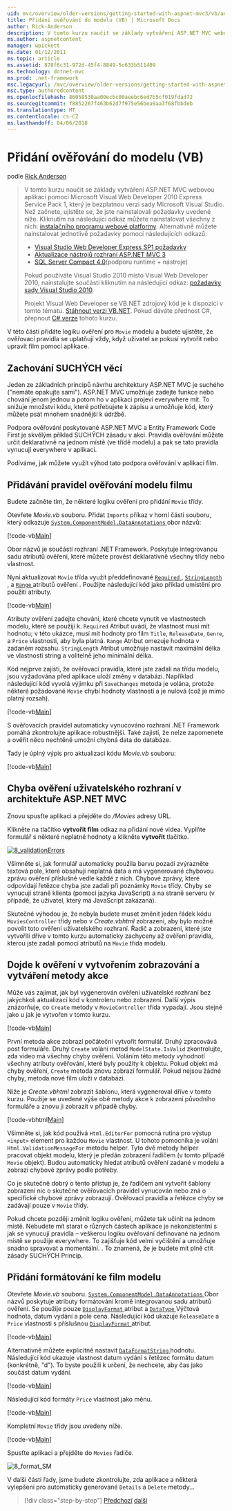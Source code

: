 ```yaml
---
uid: mvc/overview/older-versions/getting-started-with-aspnet-mvc3/vb/adding-validation-to-the-model
title: Přidání ověřování do modelu (VB) | Microsoft Docs
author: Rick-Anderson
description: V tomto kurzu naučit se základy vytváření ASP.NET MVC webovou aplikaci pomocí Microsoft Visual Web Developer 2010 Express Service Pack 1, který je...
ms.author: aspnetcontent
manager: wpickett
ms.date: 01/12/2011
ms.topic: article
ms.assetid: 878f6c31-972d-45f4-8849-5c633b511409
ms.technology: dotnet-mvc
ms.prod: .net-framework
msc.legacyurl: /mvc/overview/older-versions/getting-started-with-aspnet-mvc3/vb/adding-validation-to-the-model
msc.type: authoredcontent
ms.openlocfilehash: 86058530aa00ecbc00aeebc6ed7b5cf019fdad72
ms.sourcegitcommit: f8852267f463b62d7f975e56bea9aa3f68fbbdeb
ms.translationtype: MT
ms.contentlocale: cs-CZ
ms.lasthandoff: 04/06/2018
---
```

<a name="adding-validation-to-the-model-vb"></a>Přidání ověřování do modelu (VB)
====================
podle [Rick Anderson](https://github.com/Rick-Anderson)

> V tomto kurzu naučit se základy vytváření ASP.NET MVC webovou aplikaci pomocí Microsoft Visual Web Developer 2010 Express Service Pack 1, který je bezplatnou verzi sady Microsoft Visual Studio. Než začnete, ujistěte se, že jste nainstalovali požadavky uvedené níže. Kliknutím na následující odkaz můžete nainstalovat všechny z nich: [instalačního programu webové platformy](https://www.microsoft.com/web/gallery/install.aspx?appid=VWD2010SP1Pack). Alternativně můžete nainstalovat jednotlivě požadavky pomocí následujících odkazů:
> 
> - [Visual Studio Web Developer Express SP1 požadavky](https://www.microsoft.com/web/gallery/install.aspx?appid=VWD2010SP1Pack)
> - [Aktualizace nástrojů rozhraní ASP.NET MVC 3](https://www.microsoft.com/web/gallery/install.aspx?appsxml=&amp;appid=MVC3)
> - [SQL Server Compact 4.0](https://www.microsoft.com/web/gallery/install.aspx?appid=SQLCE;SQLCEVSTools_4_0)(podporu runtime + nástroje)
> 
> Pokud používáte Visual Studio 2010 místo Visual Web Developer 2010, nainstalujte součásti kliknutím na následující odkaz: [požadavky sady Visual Studio 2010](https://www.microsoft.com/web/gallery/install.aspx?appsxml=&amp;appid=VS2010SP1Pack).
> 
> Projekt Visual Web Developer se VB.NET zdrojový kód je k dispozici v tomto tématu. [Stáhnout verzi VB.NET](https://code.msdn.microsoft.com/Introduction-to-MVC-3-10d1b098). Pokud dáváte přednost C#, přepnout [C# verze](../cs/adding-validation-to-the-model.md) tohoto kurzu.


V této části přidáte logiku ověření pro `Movie` modelu a budete ujistěte, že ověřovací pravidla se uplatňují vždy, když uživatel se pokusí vytvořit nebo upravit film pomocí aplikace.

## <a name="keeping-things-dry"></a>Zachování SUCHÝCH věcí

Jeden ze základních principů návrhu architektury ASP.NET MVC je suchého ("nemáte opakujte sami"). ASP.NET MVC umožňuje zadejte funkce nebo chování jenom jednou a potom ho v aplikaci projeví everywhere mít. To snižuje množství kódu, které potřebujete k zápisu a umožňuje kód, který můžete psát mnohem snadnější k údržbě.

Podpora ověřování poskytované ASP.NET MVC a Entity Framework Code First je skvělým příklad SUCHÝCH zásadu v akci. Pravidla ověřování můžete určit deklarativně na jednom místě (ve třídě modelu) a pak se tato pravidla vynucují everywhere v aplikaci.

Podíváme, jak můžete využít výhod tato podpora ověřování v aplikaci film.

## <a name="adding-validation-rules-to-the-movie-model"></a>Přidávání pravidel ověřování modelu filmu

Budete začněte tím, že některé logiku ověření pro přidání `Movie` třídy.

Otevřete *Movie.vb* souboru. Přidat `Imports` příkaz v horní části souboru, který odkazuje [ `System.ComponentModel.DataAnnotations` ](https://msdn.microsoft.com/library/system.componentmodel.dataannotations.aspx) obor názvů:

[!code-vb[Main](adding-validation-to-the-model/samples/sample1.vb)]

Obor názvů je součástí rozhraní .NET Framework. Poskytuje integrovanou sadu atributů ověření, které můžete provést deklarativně všechny třídy nebo vlastnost.

Nyní aktualizovat `Movie` třída využít předdefinované [ `Required` ](https://msdn.microsoft.com/library/system.componentmodel.dataannotations.requiredattribute.aspx), [ `StringLength` ](https://msdn.microsoft.com/library/system.componentmodel.dataannotations.stringlengthattribute.aspx), a [ `Range` ](https://msdn.microsoft.com/library/system.componentmodel.dataannotations.rangeattribute.aspx) atributů ověření . Použijte následující kód jako příklad umístění pro použití atributy.

[!code-vb[Main](adding-validation-to-the-model/samples/sample2.vb)]

Atributy ověření zadejte chování, které chcete vynutit ve vlastnostech modelu, které se použijí k. `Required` Atribut uvádí, že vlastnost musí mít hodnotu; v této ukázce, musí mít hodnoty pro film `Title`, `ReleaseDate`, `Genre`, a `Price` vlastnosti, aby byla platná. `Range` Atribut omezuje hodnota v zadaném rozsahu. `StringLength` Atribut umožňuje nastavit maximální délka ve vlastnosti string a volitelně jeho minimální délka.

Kód nejprve zajistí, že ověřovací pravidla, které jste zadali na třídu modelu, jsou vyžadována před aplikace uloží změny v databázi. Například následující kód vyvolá výjimku při `SaveChanges` metoda je volána, protože některé požadované `Movie` chybí hodnoty vlastností a je nulová (což je mimo platný rozsah).

[!code-vb[Main](adding-validation-to-the-model/samples/sample3.vb)]

S ověřovacích pravidel automaticky vynucováno rozhraní .NET Framework pomáhá zkontrolujte aplikace robustnější. Také zajistí, že nelze zapomenete a ověřit něco nechtěně umožní chybná data do databáze.

Tady je úplný výpis pro aktualizaci kódu *Movie.vb* souboru:

[!code-vb[Main](adding-validation-to-the-model/samples/sample4.vb)]

## <a name="validation-error-ui-in-aspnet-mvc"></a>Chyba ověření uživatelského rozhraní v architektuře ASP.NET MVC

Znovu spusťte aplikaci a přejděte do */Movies* adresy URL.

Klikněte na tlačítko **vytvořit film** odkaz na přidání nové videa. Vyplňte formulář s některé neplatné hodnoty a klikněte **vytvořit** tlačítko.

[![8_validationErrors](adding-validation-to-the-model/_static/image2.png)](adding-validation-to-the-model/_static/image1.png)

Všimněte si, jak formulář automaticky použila barvu pozadí zvýrazněte textová pole, které obsahují neplatná data a má vygenerované chybovou zprávu ověření příslušné vedle každé z nich. Chybové zprávy, které odpovídají řetězce chyba jste zadali při poznámky `Movie` třídy. Chyby se vynucují straně klienta (pomocí jazyka JavaScript) a na straně serveru (v případě, že uživatel, který má JavaScript zakázaná).

Skutečné výhodou je, že nebyla budete muset změnit jeden řádek kódu `MoviesController` třídy nebo v *Create.vbhtml* zobrazení, aby bylo možné povolit toto ověření uživatelského rozhraní. Řadič a zobrazení, které jste vytvořili dříve v tomto kurzu automaticky zachyceny až ověření pravidla, kterou jste zadali pomocí atributů na `Movie` třída modelu.

## <a name="how-validation-occurs-in-the-create-view-and-create-action-method"></a>Dojde k ověření v vytvořením zobrazování a vytváření metody akce

Může vás zajímat, jak byl vygenerován ověření uživatelské rozhraní bez jakýchkoli aktualizací kód v kontroleru nebo zobrazení. Další výpis znázorňuje, co `Create` metody v `MovieController` třída vypadají. Jsou stejné jako u jak je vytvořen v tomto kurzu.

[!code-vb[Main](adding-validation-to-the-model/samples/sample5.vb)]

První metoda akce zobrazí počáteční vytvořit formulář. Druhý zpracovává post formuláře. Druhý `Create` volání metod `ModelState.IsValid` zkontrolujte, zda video má všechny chyby ověření. Voláním této metody vyhodnotí všechny atributy ověřování, které byly použity k objektu. Pokud objekt má chyby ověření, `Create` metoda znovu zobrazí formulář. Pokud nejsou žádné chyby, metoda nové film uloží v databázi.

Níže je *Create.vbhtml* zobrazit šablonu, která vygeneroval dříve v tomto kurzu. Použije se uvedené výše obě metody akce k zobrazení původního formuláře a znovu ji zobrazit v případě chyby.

[!code-vbhtml[Main](adding-validation-to-the-model/samples/sample6.vbhtml)]

Všimněte si, jak kód používá `Html.EditorFor` pomocná rutina pro výstup `<input>` element pro každou `Movie` vlastnost. U tohoto pomocníka je volání `Html.ValidationMessageFor` metodu helper. Tyto dvě metody helper pracovat objekt modelu, který je předán zobrazení řadičem (v tomto případě `Movie` objekt). Budou automaticky hledat atributů ověření zadané v modelu a zobrazí chybové zprávy podle potřeby.

Co je skutečně dobrý o tento přístup je, že řadičem ani vytvořit šablony zobrazení nic o skutečné ověřovacích pravidel vynucován nebo zná o specifické chybové zprávy zobrazují. Ověřovací pravidla a řetězce chyby se zadávají pouze v `Movie` třídy.

Pokud chcete později změnit logiku ověření, můžete tak učinit na jednom místě. Nebudete mít starat o různých částech aplikace je nekonzistentní s jak se vynucují pravidla – veškerou logiku ověřování definované na jednom místě se použije everywhere. To zajišťuje kód velmi vyčištění a umožňuje snadno spravovat a momentální. . To znamená, že je budete mít plně ctít zásady SUCHÝCH Princip.

## <a name="adding-formatting-to-the-movie-model"></a>Přidání formátování ke film modelu

Otevřete *Movie.vb* souboru. [ `System.ComponentModel.DataAnnotations` ](https://msdn.microsoft.com/library/system.componentmodel.dataannotations.aspx) Obor názvů poskytuje atributy formátování kromě integrovanou sadu atributů ověření. Se použije pouze [ `DisplayFormat` ](https://msdn.microsoft.com/library/system.componentmodel.dataannotations.displayformatattribute.aspx) atribut a [ `DataType` ](https://msdn.microsoft.com/library/system.componentmodel.dataannotations.datatype.aspx) Výčtová hodnota, datum vydání a pole cena. Následující kód ukazuje `ReleaseDate` a `Price` vlastnosti s příslušnou [ `DisplayFormat` ](https://msdn.microsoft.com/library/system.componentmodel.dataannotations.displayformatattribute.aspx) atribut.

[!code-vb[Main](adding-validation-to-the-model/samples/sample7.vb)]

Alternativně můžete explicitně nastavit [ `DataFormatString` ](https://msdn.microsoft.com/library/system.string.format.aspx) hodnotu. Následující kód ukazuje vlastnost datum vydání s řetězec formátu datum (konkrétně, "d"). To byste použili k určení, že nechcete, aby čas jako součást datum vydání.

[!code-vb[Main](adding-validation-to-the-model/samples/sample8.vb)]

Následující kód formáty `Price` vlastnost jako měnu.

[!code-vb[Main](adding-validation-to-the-model/samples/sample9.vb)]

Kompletní `Movie` třídy jsou uvedeny níže.

[!code-vb[Main](adding-validation-to-the-model/samples/sample10.vb)]

Spusťte aplikaci a přejděte do `Movies` řadiče.

![8_format_SM](adding-validation-to-the-model/_static/image3.png)

V další části řady, jsme budete zkontrolujte, zda aplikace a některá vylepšení pro automaticky generované `Details` a `Delete` metody...

> [!div class="step-by-step"]
> [Předchozí](adding-a-new-field.md)
> [další](improving-the-details-and-delete-methods.md)
